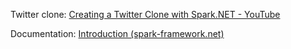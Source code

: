 Twitter clone:
[Creating a Twitter Clone with Spark.NET - YouTube](https://www.youtube.com/watch?v=B3giEe1imjY)

Documentation:
[Introduction (spark-framework.net)](https://spark-framework.net/docs/introduction/)
